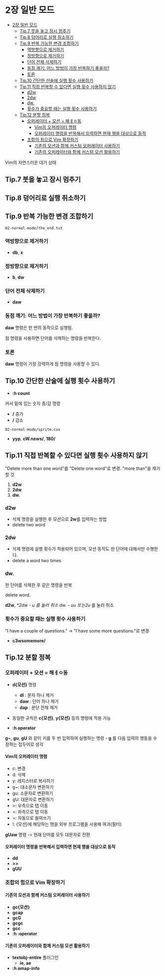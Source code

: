 # 2장 일반 모드

- [2장 일반 모드](#2장-일반-모드)
  - [Tip.7 붓을 놓고 잠시 멈추기](#tip7-붓을-놓고-잠시-멈추기)
  - [Tip.8 덩어리로 실행 취소하기](#tip8-덩어리로-실행-취소하기)
  - [Tip.9 반복 가능한 변경 조합하기](#tip9-반복-가능한-변경-조합하기)
    - [역방향으로 제거하기](#역방향으로-제거하기)
    - [정방향으로 제거하기](#정방향으로-제거하기)
    - [단어 전체 삭제하기](#단어-전체-삭제하기)
    - [동점 깨기: 어느 방법이 가장 반복하기 좋을까?](#동점-깨기-어느-방법이-가장-반복하기-좋을까)
    - [토론](#토론)
  - [Tip.10 간단한 산술에 실행 횟수 사용하기](#tip10-간단한-산술에-실행-횟수-사용하기)
  - [Tip.11 직접 반복할 수 있다면 실행 횟수 사용하지 않기](#tip11-직접-반복할-수-있다면-실행-횟수-사용하지-않기)
    - [d2w](#d2w)
    - [2dw](#2dw)
    - [dw.](#dw)
    - [횟수가 중요할 때는 실행 횟수 사용하기](#횟수가-중요할-때는-실행-횟수-사용하기)
  - [Tip.12 분할 정복](#tip12-분할-정복)
    - [오퍼레이터 + 모션 = 해ㅔㅇ동](#오퍼레이터--모션--해ㅔㅇ동)
      - [Vim의 오퍼레이터 명령](#vim의-오퍼레이터-명령)
      - [오퍼레이터 명령을 반복해서 입력하면 현재 행을 대상으로 동작](#오퍼레이터-명령을-반복해서-입력하면-현재-행을-대상으로-동작)
    - [조합의 힘으로 Vim 확장하기](#조합의-힘으로-vim-확장하기)
      - [기존의 모션과 함께 커스텀 오퍼레이터 사용하기](#기존의-모션과-함께-커스텀-오퍼레이터-사용하기)
      - [기존의 오퍼레이터와 함께 커스텀 모션 활용하기](#기존의-오퍼레이터와-함께-커스텀-모션-활용하기)


Vim의 자연스러운 대기 상태

## Tip.7 붓을 놓고 잠시 멈추기

## Tip.8 덩어리로 실행 취소하기

## Tip.9 반복 가능한 변경 조합하기

`02-normal-mode/the_end.txt`

### 역방향으로 제거하기

* **db**, **x**

### 정방향으로 제거하기

* **b**, **dw**

### 단어 전체 삭제하기

* **daw**

### 동점 깨기: 어느 방법이 가장 반복하기 좋을까?

**daw** 명령은 한 번의 동작으로 실행됨.

점 명령을 사용하면 단어를 삭제하는 명령을 반복한다.

### 토론

**daw** 명령이 가장 강력하게 점 명령을 사용할 수 있다.

## Tip.10 간단한 산술에 실행 횟수 사용하기

* **:h count**

커서 밑에 있는 숫자 증/감 명령

* **/<C-a/>** 증가
* **/<C-x/>** 감소

`02-normal-mode/sprite.css`

* **yyp**, **cW.news/<Esc/>**, **180/<C-x/>**

## Tip.11 직접 반복할 수 있다면 실행 횟수 사용하지 않기

"Delete more than one word"를 "Delete one word"로 변경. "more than"을 제거할 것

1. **d2w**
2. **2dw**
3. **dw.**

### d2w

* 삭제 명령을 실행한 후 모션으로 **2w**를 입력하는 방법
* delete two word

### 2dw

* 삭제 명령에 실행 횟수가 적용되어 있으며, 모션 동작도 한 단어에 대해서만 수행한다.
* delete a word two times

### dw.

한 단어를 삭제한 후 같은 명령을 반복

delete word.

**d2w**, **2dw* - **u* 를 눌러 취소
**dw.* - **uu* 또는**2u* 를 눌러 취소

### 횟수가 중요할 때는 실행 횟수 사용하기

"I have a couple of questions." -> "I have some more questions."로 변경

* **c3wsomemore/<Esc/>**

## Tip.12 분할 정복

### 오퍼레이터 + 모션 = 해ㅔㅇ동

* **d{모션}** 명령
  * **dl** : 문자 하나 제거
  * **daw** : 단어 하나 제거
  * **dap** : 문단 전체 제거

* 동일한 규칙은 **c{모션}**, **y{모션}** 등의 명령에 적용 가능
* **:h operator**

**g~**, **gu**, **gU** 와 같이 키를 두 번 입력하여 실행하는 명령 - **g** 를 다음 입력의 행동을 수정하는 접두어로 생각

#### Vim의 오퍼레이터 명령

* c: 변경
* d: 삭제
* y: 레지스터로 복사하기
* g~: 대소문자 변환하기
* gu: 소문자로 변환하기
* gU: 대문자로 변환하기
* \>: 우측으로 탭 이동
* \<: 좌측으로 탭 이동
* =: 자동으로 들여쓰기
* !: {모션}에 해당하는 행을 외부 프로그램을 사용해 여과(필터)

**gUaw** 명령 -> 현재 단어를 모두 대문자로 전환

#### 오퍼레이터 명령을 반복해서 입력하면 현재 행을 대상으로 동작

* **dd**
* **>>**
* **gUU**

### 조합의 힘으로 Vim 확장하기

#### 기존의 모션과 함께 커스텀 오퍼레이터 사용하기

* **gc{모션}**
* **gcap**
* **gcG**
* **gcgc**
* **gcc**
* **:h :operator**

#### 기존의 오퍼레이터와 함께 커스텀 모션 활용하기

* **textobj-entire** 플러그인
  * **ie**, **ae**
* **:h omap-info**

